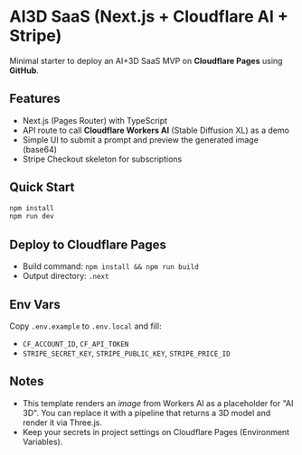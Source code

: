 # AI3D SaaS (Next.js + Cloudflare AI + Stripe)

Minimal starter to deploy an AI+3D SaaS MVP on **Cloudflare Pages** using **GitHub**.

## Features
- Next.js (Pages Router) with TypeScript
- API route to call **Cloudflare Workers AI** (Stable Diffusion XL) as a demo
- Simple UI to submit a prompt and preview the generated image (base64)
- Stripe Checkout skeleton for subscriptions

## Quick Start
```bash
npm install
npm run dev
```

## Deploy to Cloudflare Pages
- Build command: `npm install && npm run build`
- Output directory: `.next`

## Env Vars
Copy `.env.example` to `.env.local` and fill:
- `CF_ACCOUNT_ID`, `CF_API_TOKEN`
- `STRIPE_SECRET_KEY`, `STRIPE_PUBLIC_KEY`, `STRIPE_PRICE_ID`

## Notes
- This template renders an *image* from Workers AI as a placeholder for "AI 3D".
  You can replace it with a pipeline that returns a 3D model and render it via Three.js.
- Keep your secrets in project settings on Cloudflare Pages (Environment Variables).
